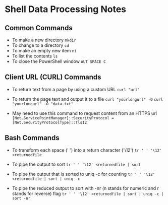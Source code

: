 # Shell Data Processing Notes

## Common Commands

- To make a new directory
``` mkdir ```
- To change to a directory 
``` cd ```
- To make an empty new item 
``` ni ```
- To list the contents 
``` ls ```
- To close the PowerShell window
``` ALT SPACE C ```

## Client URL (CURL) Commands

- To return text from a page by using a custom URL
``` curl "url" ```

- To return the page text and output it to a file
``` curl "yourlongurl" -O ```
``` curl "yourlongurl" -O "data.txt" ```

- May need to use this command to request content from an HTTPS url
``` [Net.ServicePointManager]::SecurityProtocol = [Net.SecurityProtocolType]::Tls12 ```

## Bash Commands

- To transform each space (' ') into a return character ('\12')
``` tr ' ' '\12' <returnedfile ```

- To pipe the output to sort
``` tr ' ' '\12' <returnedfile | sort ```

- To pipe the output that is sorted to uniq -c for counting
``` tr ' ' '\12' <returnedfile | sort | uniq -c ```

- To pipe the reduced output to sort with -nr (n stands for numeric and r stands for reverse) flag
``` tr ' ' '\12' <returnedfile | sort | uniq -c | sort -nr ```
